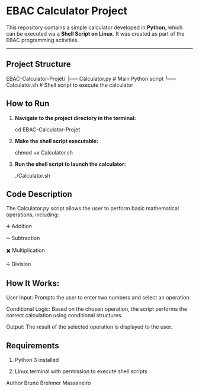 # EBAC Calculator Project

This repository contains a simple calculator developed in **Python**, which can be executed via a **Shell Script on Linux**. It was created as part of the EBAC programming activities.

---

## Project Structure

EBAC-Calculator-Projet/
├── Calculator.py # Main Python script
└── Calculator.sh # Shell script to execute the calculator

## How to Run

1. **Navigate to the project directory in the terminal:**
   
   cd EBAC-Calculator-Projet

2. **Make the shell script executable:**

   chmod +x Calculator.sh

3. **Run the shell script to launch the calculator:**

   ./Calculator.sh

## Code Description

The Calculator.py script allows the user to perform basic mathematical operations, including:

➕ Addition

➖ Subtraction

✖️ Multiplication

➗ Division

## How It Works:

User Input: Prompts the user to enter two numbers and select an operation.

Conditional Logic: Based on the chosen operation, the script performs the correct calculation using conditional structures.

Output: The result of the selected operation is displayed to the user.

## Requirements

1. Python 3 installed

2. Linux terminal with permission to execute shell scripts

Author
Bruno Brehmer Massaneiro

